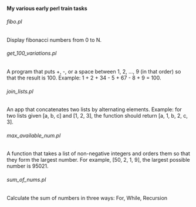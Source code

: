 #### My various early perl train tasks

###### fibo.pl
Display fibonacci numbers from 0 to N.

###### get_100_variations.pl
A program that puts +, -, or a space between 1, 2, ..., 9 (in that order) so that the result is 100. Example: 1 + 2 + 34 - 5 + 67 - 8 + 9 = 100.

###### join_lists.pl
An app that concatenates two lists by alternating elements. Example: for two lists given [a, b, c] and [1, 2, 3], the function should return [a, 1, b, 2, c, 3].

###### max_available_num.pl
A function that takes a list of non-negative integers and orders them so that they form the largest number. For example, [50, 2, 1, 9], the largest possible number is 95021.

###### sum_of_nums.pl
Calculate the sum of numbers in three ways: For, While, Recursion
